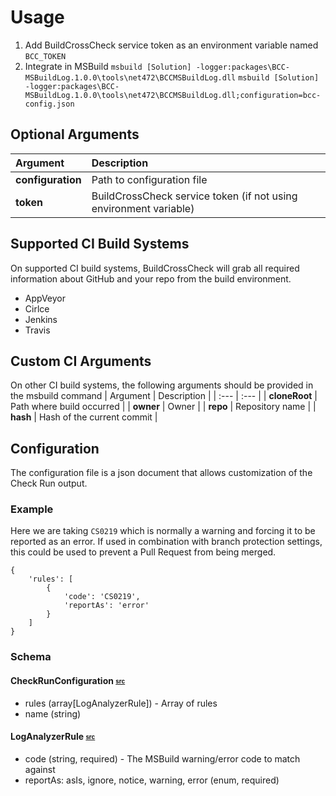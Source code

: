# Usage
1. Add BuildCrossCheck service token as an environment variable named `BCC_TOKEN`
2. Integrate in MSBuild
   `msbuild [Solution] -logger:packages\BCC-MSBuildLog.1.0.0\tools\net472\BCCMSBuildLog.dll`
   `msbuild [Solution] -logger:packages\BCC-MSBuildLog.1.0.0\tools\net472\BCCMSBuildLog.dll;configuration=bcc-config.json`
   
## Optional Arguments
| Argument          | Description                                                       |
| :---              | :---                                                              |
| **configuration** | Path to configuration file                                        |
| **token**         | BuildCrossCheck service token (if not using environment variable) |

## Supported CI Build Systems
On supported CI build systems, BuildCrossCheck will grab all required information about GitHub and your repo from the build environment.
- AppVeyor
- Cirlce
- Jenkins
- Travis

## Custom CI Arguments
On other CI build systems, the following arguments should be provided in the msbuild command
| Argument          | Description                                       |
| :---              | :---                                              |
| **cloneRoot**     | Path where build occurred                         |
| **owner**         | Owner                                             |
| **repo**          | Repository name                                   |
| **hash**          | Hash of the current commit                        |

## Configuration
The configuration file is a json document that allows customization of the Check Run output.

### Example

Here we are taking `CS0219` which is normally a warning and forcing it to be reported as an error. If used in combination with branch protection settings, this could be used to prevent a Pull Request from being merged.

```
{
    'rules': [
        {
            'code': 'CS0219',
            'reportAs': 'error'
        }
    ]
}
```

### Schema

#### CheckRunConfiguration <sub><sup>[src](https://github.com/justaprogrammer/BCC-MSBuildLog/blob/master/src/BCC.MSBuildLog/Model/CheckRunConfiguration.cs)</sup></sub>

- rules (array[LogAnalyzerRule]) - Array of rules
- name (string)

#### LogAnalyzerRule <sub><sup>[src](https://github.com/justaprogrammer/BCC-MSBuildLog/blob/master/src/BCC.MSBuildLog/Model/LogAnalyzerRule.cs)</sup></sub>

- code (string, required) - The MSBuild warning/error code to match against
- reportAs: asIs, ignore, notice, warning, error (enum, required)